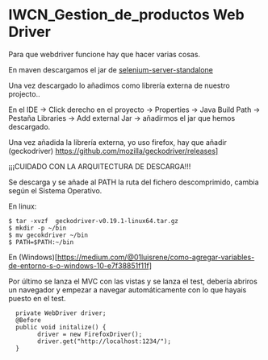 # IWCN_Gestion_de_productos Web Driver

Para que webdriver funcione hay que hacer varias cosas.

En maven descargamos el jar de [selenium-server-standalone](https://mvnrepository.com/artifact/org.seleniumhq.selenium/selenium-server-standalone/2.53.0)


Una vez descargado lo añadimos como librería externa de nuestro projecto..

En el IDE -> Click derecho en el proyecto -> Properties -> Java Build Path -> Pestaña Libraries -> Add external Jar ->
añadirmos el jar que hemos descargado.

Una vez añadida la librería externa, yo uso firefox, hay que añadir (geckodriver) https://github.com/mozilla/geckodriver/releases]

¡¡¡CUIDADO CON LA ARQUITECTURA DE DESCARGA!!!


Se descarga y se añade al PATH la ruta del fichero descomprimido, cambia según el Sistema Operativo.

En linux:

    $ tar -xvzf  geckodriver-v0.19.1-linux64.tar.gz
    $ mkdir -p ~/bin
    $ mv gecokdriver ~/bin
    $ PATH=$PATH:~/bin

En (Windows)[https://medium.com/@01luisrene/como-agregar-variables-de-entorno-s-o-windows-10-e7f38851f11f]

Por último se lanza el MVC con las vistas y se lanza el test, debería abriros un navegador y empezar a navegar
automáticamente con lo que hayais puesto en el test.

      private WebDriver driver;
      @Before
      public void initalize() {
            driver = new FirefoxDriver();
            driver.get("http://localhost:1234/");
      }
      
